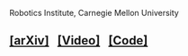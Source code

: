 <!---
# Do Mistakes Matter? Comparing Trust Responses of Different Age Groups to Errors Made by Physically Assistive Robots
## Sasha Wald\*, Kavya Puthuveetil\*, Zackory Erickson
---->
Robotics Institute, Carnegie Mellon University
## [[arXiv]](google.com)  &nbsp;  [[Video]](google.com)  &nbsp;  [[Code]](google.com)
